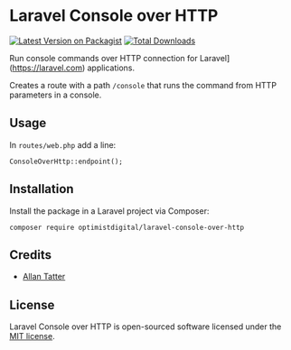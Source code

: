# Laravel Console over HTTP

[![Latest Version on Packagist](https://img.shields.io/packagist/v/optimistdigital/laravel-console-over-http.svg?style=flat-square)](https://packagist.org/packages/optimistdigital/laravel-healthz)
[![Total Downloads](https://img.shields.io/packagist/dt/optimistdigital/laravel-console-over-http.svg?style=flat-square)](https://packagist.org/packages/optimistdigital/laravel-healthz)

Run console commands over HTTP connection for Laravel](https://laravel.com) applications.

Creates a route with a path `/console` that runs the command from HTTP parameters in a console.

## Usage

In `routes/web.php` add a line:

```
ConsoleOverHttp::endpoint();
```

## Installation

Install the package in a Laravel project via Composer:

```
composer require optimistdigital/laravel-console-over-http
```

## Credits

- [Allan Tatter](https://github.com/allantatter)

## License

Laravel Console over HTTP is open-sourced software licensed under the [MIT license](LICENSE.md).
